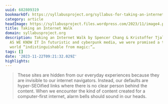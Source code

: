 ```yaml
---
uuid: 682809319
bookmarkOf: https://syllabusproject.org/syllabus-for-taking-an-internet-walk/
category: article
headImage: https://syllabusproject.files.wordpress.com/2023/11/image4.png
title: Taking an Internet Walk
domain: syllabusproject.org
description: Taking an Internet Walk by Spencer Chang & Kristoffer Tjalve THE INTERNET
  AS WE KNOW IT In futuristic and cyberpunk media, we were promised a technological
  world “indistinguishable from magic:”…
tags: []
date: '2023-11-22T09:21:32.029Z'
highlights:
---
```


> These sites are hidden from our everyday experiences because they are invisible to our internet navigators. Instead, our defaults are hyper-SEOified links where there is no clear person behind the content. When we encounter the kind of content created for a computer-first internet, alarm bells should sound in our heads.

